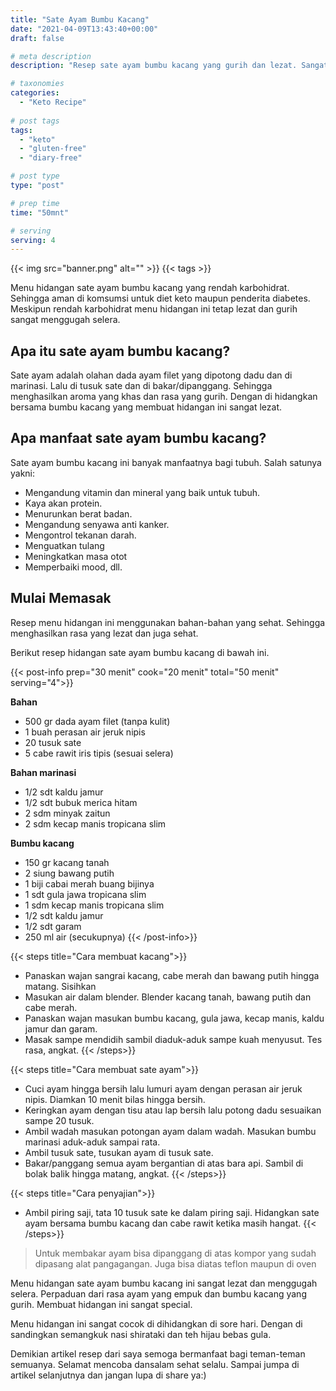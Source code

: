 ```yaml
---
title: "Sate Ayam Bumbu Kacang"
date: "2021-04-09T13:43:40+00:00"
draft: false

# meta description
description: "Resep sate ayam bumbu kacang yang gurih dan lezat. Sangat ramah untuk diet keto."

# taxonomies
categories:
  - "Keto Recipe"
  
# post tags
tags:
  - "keto"
  - "gluten-free"
  - "diary-free"

# post type
type: "post"

# prep time
time: "50mnt"

# serving
serving: 4
---
```


{{< img src="banner.png" alt="" >}}
{{< tags >}}

Menu hidangan sate ayam bumbu kacang yang rendah karbohidrat. Sehingga aman di komsumsi untuk diet keto maupun penderita diabetes. Meskipun rendah karbohidrat menu hidangan ini tetap lezat dan gurih sangat menggugah selera.

## Apa itu sate ayam bumbu kacang?

Sate ayam adalah olahan dada ayam filet yang dipotong dadu dan di marinasi. Lalu di tusuk sate dan di bakar/dipanggang. Sehingga menghasilkan aroma yang khas dan rasa yang gurih. Dengan di hidangkan bersama bumbu kacang yang membuat hidangan ini sangat lezat.

## Apa manfaat sate ayam bumbu kacang?

Sate ayam bumbu kacang ini banyak manfaatnya bagi tubuh. Salah satunya yakni:
- Mengandung vitamin dan mineral yang baik untuk tubuh.
- Kaya akan protein.
- Menurunkan berat badan.
- Mengandung senyawa anti kanker.
- Mengontrol tekanan darah.
- Menguatkan tulang
- Meningkatkan masa otot
- Memperbaiki mood, dll.

## Mulai Memasak

Resep menu hidangan ini menggunakan bahan-bahan yang sehat. Sehingga menghasilkan rasa yang lezat dan juga sehat. 

Berikut resep hidangan sate ayam bumbu kacang di bawah ini.

{{< post-info prep="30 menit" cook="20 menit" total="50 menit" serving="4">}}

__Bahan__

- 500 gr dada ayam filet (tanpa kulit)
- 1 buah perasan air jeruk nipis
- 20 tusuk sate
- 5 cabe rawit iris tipis (sesuai selera)

__Bahan marinasi__

- 1/2 sdt kaldu jamur
- 1/2 sdt bubuk merica hitam
- 2 sdm minyak zaitun
- 2 sdm kecap manis tropicana slim

__Bumbu kacang__

- 150 gr kacang tanah
- 2 siung bawang putih
- 1 biji cabai merah buang bijinya
- 1 sdt gula jawa tropicana slim
- 1 sdm kecap manis tropicana slim
- 1/2 sdt kaldu jamur
- 1/2 sdt garam
- 250 ml air (secukupnya)
{{< /post-info>}}

{{< steps title="Cara membuat kacang">}}
- Panaskan wajan sangrai kacang, cabe merah dan bawang putih hingga matang. Sisihkan
- Masukan air dalam blender. Blender kacang tanah, bawang putih dan cabe merah.
- Panaskan wajan masukan bumbu kacang, gula jawa, kecap manis, kaldu jamur dan garam.
- Masak sampe mendidih sambil diaduk-aduk sampe kuah menyusut. Tes rasa, angkat.
{{< /steps>}}

{{< steps title="Cara membuat sate ayam">}}
- Cuci ayam hingga bersih lalu lumuri ayam dengan perasan air jeruk nipis. Diamkan 10 menit bilas hingga bersih.
- Keringkan ayam dengan tisu atau lap bersih lalu potong dadu sesuaikan sampe 20 tusuk.
- Ambil wadah masukan potongan ayam dalam wadah. Masukan bumbu marinasi aduk-aduk sampai rata.
- Ambil tusuk sate, tusukan ayam di tusuk sate. 
- Bakar/panggang semua ayam bergantian di atas bara api. Sambil di bolak balik hingga matang, angkat.
{{< /steps>}}

{{< steps title="Cara penyajian">}}
- Ambil piring saji,  tata 10 tusuk sate ke dalam piring saji. Hidangkan sate ayam bersama bumbu kacang dan cabe rawit ketika masih hangat.
{{< /steps>}}

>Untuk membakar ayam bisa dipanggang di atas kompor yang sudah dipasang alat pangagangan. Juga bisa diatas teflon maupun di oven

Menu hidangan sate ayam bumbu kacang ini sangat lezat dan menggugah selera. Perpaduan dari rasa ayam yang empuk dan bumbu kacang yang gurih.  Membuat hidangan ini sangat special.

Menu hidangan ini sangat cocok di dihidangkan di sore hari. Dengan di sandingkan semangkuk nasi shirataki dan teh hijau bebas gula.

Demikian artikel resep dari saya semoga bermanfaat bagi teman-teman semuanya. Selamat mencoba dansalam sehat selalu. Sampai jumpa di artikel selanjutnya dan jangan lupa di share ya:)